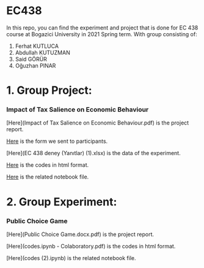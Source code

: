 # EC438
In this repo, you can find the experiment and project that is done for EC 438 course at Bogazici University in 2021 Spring term. 
With group consisting of:
  1. Ferhat KUTLUCA
  2. Abdullah KUTUZMAN
  3. Said GÖRÜR
  4. Oğuzhan PINAR


# 1. Group Project:
### Impact of Tax Salience on Economic Behaviour

[Here](Impact of Tax Salience on Economic Behaviour.pdf) is the project report.

[Here](https://formfaca.de/sm/yD--NdkGn) is the form we sent to participants.

[Here](EC 438 deney (Yanıtlar) (1).xlsx) is the data of the experiment.

[Here](Tax_project_codes.html) is the codes in html format.

[Here](Tax_project_codes.ipynb) is the related notebook file.


# 2. Group Experiment: 
### Public Choice Game

[Here](Public Choice Game.docx.pdf) is the project report.

[Here](codes.ipynb - Colaboratory.pdf) is the codes in html format.

[Here](codes (2).ipynb) is the related notebook file.
